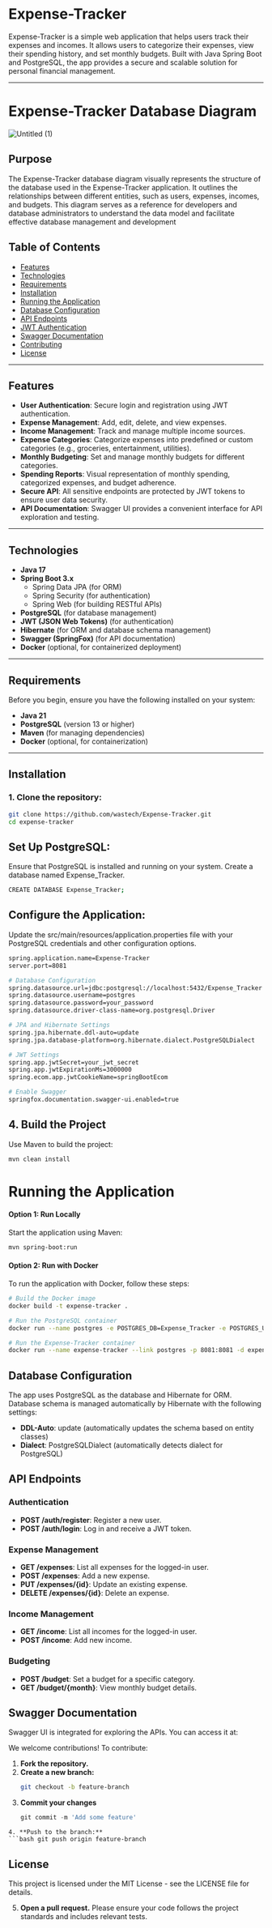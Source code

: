 
# Expense-Tracker

Expense-Tracker is a simple web application that helps users track their expenses and incomes. It allows users to categorize their expenses, view their spending history, and set monthly budgets. Built with Java Spring Boot and PostgreSQL, the app provides a secure and scalable solution for personal financial management.

---

# Expense-Tracker Database Diagram

![Untitled (1)](https://github.com/user-attachments/assets/ddf469bc-ee9c-4c99-bd98-a076a2dfce53)


## Purpose

The Expense-Tracker database diagram visually represents the structure of the database used in the Expense-Tracker application. It outlines the relationships between different entities, such as users, expenses, incomes, and budgets. This diagram serves as a reference for developers and database administrators to understand the data model and facilitate effective database management and development


## Table of Contents

- [Features](#features)
- [Technologies](#technologies)
- [Requirements](#requirements)
- [Installation](#installation)
- [Running the Application](#running-the-application)
- [Database Configuration](#database-configuration)
- [API Endpoints](#api-endpoints)
- [JWT Authentication](#jwt-authentication)
- [Swagger Documentation](#swagger-documentation)
- [Contributing](#contributing)
- [License](#license)

---

## Features

- **User Authentication**: Secure login and registration using JWT authentication.
- **Expense Management**: Add, edit, delete, and view expenses.
- **Income Management**: Track and manage multiple income sources.
- **Expense Categories**: Categorize expenses into predefined or custom categories (e.g., groceries, entertainment, utilities).
- **Monthly Budgeting**: Set and manage monthly budgets for different categories.
- **Spending Reports**: Visual representation of monthly spending, categorized expenses, and budget adherence.
- **Secure API**: All sensitive endpoints are protected by JWT tokens to ensure user data security.
- **API Documentation**: Swagger UI provides a convenient interface for API exploration and testing.

---

## Technologies

- **Java 17**
- **Spring Boot 3.x**
  - Spring Data JPA (for ORM)
  - Spring Security (for authentication)
  - Spring Web (for building RESTful APIs)
- **PostgreSQL** (for database management)
- **JWT (JSON Web Tokens)** (for authentication)
- **Hibernate** (for ORM and database schema management)
- **Swagger (SpringFox)** (for API documentation)
- **Docker** (optional, for containerized deployment)

---

## Requirements

Before you begin, ensure you have the following installed on your system:

- **Java 21**
- **PostgreSQL** (version 13 or higher)
- **Maven** (for managing dependencies)
- **Docker** (optional, for containerization)

---

## Installation

### 1. Clone the repository:

```bash
git clone https://github.com/wastech/Expense-Tracker.git
cd expense-tracker
```

## Set Up PostgreSQL:
Ensure that PostgreSQL is installed and running on your system. Create a database named Expense_Tracker.

```bash
CREATE DATABASE Expense_Tracker;
```


## Configure the Application:
Update the src/main/resources/application.properties file with your PostgreSQL credentials and other configuration options.


```bash
spring.application.name=Expense-Tracker
server.port=8081

# Database Configuration
spring.datasource.url=jdbc:postgresql://localhost:5432/Expense_Tracker
spring.datasource.username=postgres
spring.datasource.password=your_password
spring.datasource.driver-class-name=org.postgresql.Driver

# JPA and Hibernate Settings
spring.jpa.hibernate.ddl-auto=update
spring.jpa.database-platform=org.hibernate.dialect.PostgreSQLDialect

# JWT Settings
spring.app.jwtSecret=your_jwt_secret
spring.app.jwtExpirationMs=3000000
spring.ecom.app.jwtCookieName=springBootEcom

# Enable Swagger
springfox.documentation.swagger-ui.enabled=true

```

## 4. Build the Project

Use Maven to build the project:

```bash
mvn clean install
```

# Running the Application

#### Option 1: Run Locally
Start the application using Maven:

```bash  
mvn spring-boot:run

```

#### Option 2: Run with Docker
To run the application with Docker, follow these steps:
```bash
# Build the Docker image
docker build -t expense-tracker .

# Run the PostgreSQL container
docker run --name postgres -e POSTGRES_DB=Expense_Tracker -e POSTGRES_USER=postgres -e POSTGRES_PASSWORD=your_password -p 5432:5432 -d postgres

# Run the Expense-Tracker container
docker run --name expense-tracker --link postgres -p 8081:8081 -d expense-tracker

```

## Database Configuration

The app uses PostgreSQL as the database and Hibernate for ORM. Database schema is managed automatically by Hibernate with the following settings:

- **DDL-Auto**: update (automatically updates the schema based on entity classes)
- **Dialect**: PostgreSQLDialect (automatically detects dialect for PostgreSQL)



## API Endpoints

### Authentication
- **POST /auth/register**: Register a new user.
- **POST /auth/login**: Log in and receive a JWT token.

### Expense Management
- **GET /expenses**: List all expenses for the logged-in user.
- **POST /expenses**: Add a new expense.
- **PUT /expenses/{id}**: Update an existing expense.
- **DELETE /expenses/{id}**: Delete an expense.

### Income Management
- **GET /income**: List all incomes for the logged-in user.
- **POST /income**: Add new income.

### Budgeting
- **POST /budget**: Set a budget for a specific category.
- **GET /budget/{month}**: View monthly budget details.



## Swagger Documentation
Swagger UI is integrated for exploring the APIs. You can access it at:




We welcome contributions! To contribute:

1. **Fork the repository.**
2. **Create a new branch:**
   ```bash
   git checkout -b feature-branch
3. **Commit your changes**
   ```js
   git commit -m 'Add some feature'
```
4. **Push to the branch:**
```bash git push origin feature-branch
```

## License

This project is licensed under the MIT License - see the LICENSE file for details.

5. **Open a pull request.**
   Please ensure your code follows the project standards and includes relevant tests.
